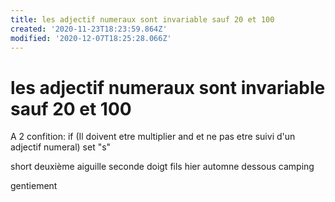 ```yaml
---
title: les adjectif numeraux sont invariable sauf 20 et 100
created: '2020-11-23T18:23:59.864Z'
modified: '2020-12-07T18:25:28.066Z'
---
```


# les adjectif numeraux sont invariable sauf 20 et 100

A 2 confition:
if (Il doivent etre multiplier and et ne pas etre suivi d'un adjectif numeral)
  set "s"


short deuxième aiguille seconde doigt fils hier automne dessous camping


gentiement
